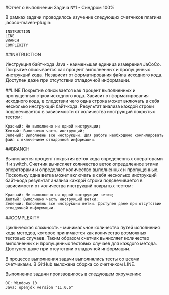 #Отчет о выполнении Задача №1 - Синдром 100%

В рамках задачи проводилось изучение следующих счетчиков плагина jacoco-maven-plugin:

    INSTRUCTION
    LINE
    BRANCH
    COMPLEXITY
    
##INSTRUCTION

Инструкция байт-кода Java - наименьшая единица измерения JaCoCo. Покрытие описывается как процент выполненных и пропущенных инструкций кода. Независит от форматирования файла исходного кода. Доступен даже при отсутствии отладочной информации.

##LINE
Покрытие описывается как процент выполненных и пропущенных строк исходного кода. Зависит от форматирования исходного кода, в следствии чего одна строка может включать в себя несколько инструкций байт-кода. Результат анализа каждой строки подсвечивается в зависимости от количества инструкций покрытых тестом:

    Красный: Не выполнено ни одной инструкции;
    Желтый: Выполнено часть инструкций;
    Зеленый: Выполнены все инструкции. Для работы необходимо компилировать файл с включением отладочной информации.
    
##BRANCH

Вычисляется процент покрытия веток кода определенных операторами if и switch. Счетчик вычисляет количество веток определенное этими операторами и определяет количество выполненных и пропущенных. Поскольку одна ветка может включать в себя несколько инструкций байт-кода результат анализа каждой строки подсвечивается в зависимости от количества инструкций покрытых тестом:

    Красный: Не выполнено ни одной инструкции ветки;
    Желтый: Выполнено часть инструкций ветки;
    Зеленый: Выполнены все инструкции ветки. Доступен даже при отсутствии отладочной информации.

##COMPLEXITY

Циклическая сложность - минимальное количество путей исполнения кода методов, которое принимается как количество возможных тестовых случаев. Таким образом счетчик вычисляет количество выполненных и пропущенных тестовых случаев для каждого метода. Доступен даже при отсутствии отладочной информации.

В процессе выполнения задачи выполнялись тесты со всеми счетчиками. В GitHub выложена сборка со счетчиком LINE.

Выполнение задачи производилось в следующем окружении:

    ОС: Windows 10
    Java: openjdk version "11.0.6" 